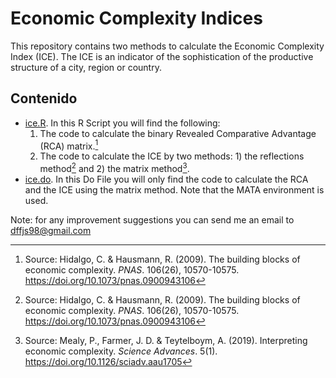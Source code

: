 # Economic Complexity Indices
This repository contains two methods to calculate the Economic Complexity Index (ICE). The ICE is an indicator of the sophistication of the productive structure of a city, region or country.

## Contenido
- [ice.R](/ice.R). In this R Script you will find the following:
   1. The code to calculate the binary Revealed Comparative Advantage (RCA) matrix.[^1]
   2. The code to calculate the ICE by two methods: 1) the reflections method[^1] and 2) the matrix method[^2].
- [ice.do](/ice.do). In this Do File you will only find the code to calculate the RCA and the ICE using the matrix method. Note that the MATA environment is used.
     
Note: for any improvement suggestions you can send me an email to dffjs98@gmail.com

[^1]: Source: Hidalgo, C. & Hausmann, R. (2009). The building blocks of economic complexity. *PNAS*. 106(26), 10570-10575. https://doi.org/10.1073/pnas.0900943106

[^2]: Source: Mealy, P., Farmer, J. D. & Teytelboym, A. (2019). Interpreting economic complexity. *Science Advances*. 5(1). https://doi.org/10.1126/sciadv.aau1705
